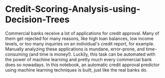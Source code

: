 # Credit-Scoring-Analysis-using-Decision-Trees
Commercial banks receive a lot of applications for credit approval. Many of them get rejected for many reasons, like high loan balances, low income levels, or too many inquiries on an individual's credit report, for example.
Manually analyzing these applications is mundane, error-prone, and time-consuming (and time is money!). Luckily, this task can be automated with the power of machine learning and pretty much every commercial bank does so nowadays. In this notebook, an automatic credit approval predictor using machine learning techniques is built, just like the real banks do.
